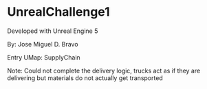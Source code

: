 # UnrealChallenge1

Developed with Unreal Engine 5

By: Jose Miguel D. Bravo

Entry UMap: SupplyChain

Note: Could not complete the delivery logic, trucks act as if they are delivering but materials do not actually get transported
